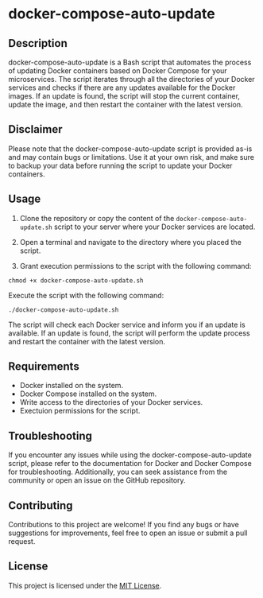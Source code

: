 # docker-compose-auto-update

## Description

docker-compose-auto-update is a Bash script that automates the process of updating Docker containers based on Docker Compose for your microservices. The script iterates through all the directories of your Docker services and checks if there are any updates available for the Docker images. If an update is found, the script will stop the current container, update the image, and then restart the container with the latest version.

## Disclaimer

Please note that the docker-compose-auto-update script is provided as-is and may contain bugs or limitations. Use it at your own risk, and make sure to backup your data before running the script to update your Docker containers.

## Usage

1.  Clone the repository or copy the content of the `docker-compose-auto-update.sh` script to your server where your Docker services are located.

2.  Open a terminal and navigate to the directory where you placed the script.

3.  Grant execution permissions to the script with the following command:

`chmod +x docker-compose-auto-update.sh`

Execute the script with the following command:

`./docker-compose-auto-update.sh`

The script will check each Docker service and inform you if an update is available. If an update is found, the script will perform the update process and restart the container with the latest version.

## Requirements

- Docker installed on the system.
- Docker Compose installed on the system.
- Write access to the directories of your Docker services.
- Exectuion permissions for the script.

## Troubleshooting

If you encounter any issues while using the docker-compose-auto-update script, please refer to the documentation for Docker and Docker Compose for troubleshooting. Additionally, you can seek assistance from the community or open an issue on the GitHub repository.

## Contributing

Contributions to this project are welcome! If you find any bugs or have suggestions for improvements, feel free to open an issue or submit a pull request.

## License

This project is licensed under the [MIT License](LICENSE).

